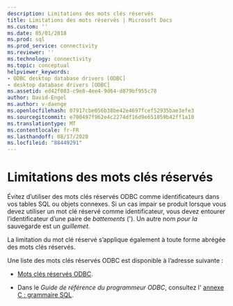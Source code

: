```yaml
---
description: Limitations des mots clés réservés
title: Limitations des mots réservés | Microsoft Docs
ms.custom: ''
ms.date: 05/01/2018
ms.prod: sql
ms.prod_service: connectivity
ms.reviewer: ''
ms.technology: connectivity
ms.topic: conceptual
helpviewer_keywords:
- ODBC desktop database drivers [ODBC]
- desktop database drivers [ODBC]
ms.assetid: ed42f083-c9e8-4ee4-9d64-d879bf955c78
author: David-Engel
ms.author: v-daenge
ms.openlocfilehash: 07917cbe056b38be42e4697fcef52935bae3efe3
ms.sourcegitcommit: e700497f962e4c2274df16d9e651059b42ff1a10
ms.translationtype: MT
ms.contentlocale: fr-FR
ms.lasthandoff: 08/17/2020
ms.locfileid: "88449291"
---
```

# <a name="reserved-keyword-limitations"></a>Limitations des mots clés réservés

Évitez d’utiliser des mots clés réservés ODBC comme identificateurs dans vos tables SQL ou objets connexes. Si un cas impair se produit lorsque vous devez utiliser un mot clé réservé comme identificateur, vous devez entourer l’identificateur d’une paire de *battements* ('). Un autre nom *pour la* sauvegarde est un *guillemet*.

La limitation du mot clé réservé s’applique également à toute forme abrégée des mots clés réservés.

Une liste des mots clés réservés ODBC est disponible à l’adresse suivante :

- [Mots clés réservés ODBC](https://docs.microsoft.com/sql/odbc/reference/appendixes/reserved-keywords).

- Dans le *Guide de référence du programmeur ODBC*, consultez l' [annexe C : grammaire SQL](https://docs.microsoft.com/sql/odbc/reference/appendixes/appendix-c-sql-grammar).

